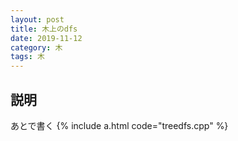 ```yaml
---
layout: post
title: 木上のdfs
date: 2019-11-12
category: 木
tags: 木
---
```


## 説明
あとで書く
{% include a.html code="treedfs.cpp" %}